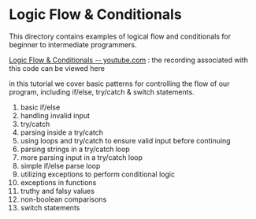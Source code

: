 # Logic Flow & Conditionals
This directory contains examples of logical flow and conditionals for beginner to intermediate programmers.  

[Logic Flow & Conditionals -- youtube.com](https://www.youtube.com/watch?v=qL-mEvHK-rg&t=0s) : the recording associated with this code can be viewed here

in this tutorial we cover basic patterns for controlling the flow of our program, including if/else, try/catch & switch statements.
1. basic if/else
2. handling invalid input
3. try/catch
4. parsing inside a try/catch
5. using loops and try/catch to ensure valid input before continuing
6. parsing strings in a try/catch loop
7. more parsing input in a try/catch loop
8. simple if/else parse loop
9. utilizing exceptions to perform conditional logic
10. exceptions in functions
11. truthy and falsy values
12. non-boolean comparisons
13. switch statements
